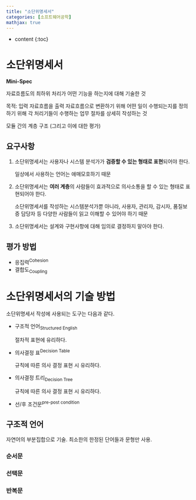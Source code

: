 ```yaml
---
title: "소단위명세서"
categories: [소프트웨어공학]
mathjax: true
---
```


* content
{:toc}
# 소단위명세서

**Mini-Spec**

자료흐름도의 최하위 처리가 어떤 기능을 하는지에 대해 기술한 것

목적: 입력 자료흐름을 출력 자료흐름으로 변환하기 위해 어떤 일이 수행되는지를 정의하기 위해 각 처리기들이 수행하는 업무 절차를 상세히 작성하는 것

모듈 간의 계층 구조 (그리고 이에 대한 평가)

## 요구사항

1. 소단위명세서는 사용자나 시스템 분석가가 **검증할 수 있는 형태로 표현**되어야 한다.

   일상에서 사용하는 언어는 애매모호하기 때문
   
1. 소단위명세서는 **여러 계층**의 사람들이 효과적으로 의사소통을 할 수 있는 형태로 표현되어야 한다.

   소단위명세서를 작성하는 시스템분석가뿐 아니라, 사용자, 관리자, 감시자, 품질보증 담당자 등 다양한 사람들이 읽고 이해할 수 있어야 하기 때문
   
3. 소단위명세서는 설계와 구현사항에 대해 임의로 결정하지 말아야 한다.

## 평가 방법

- 응집력<sup>Cohesion</sup>
- 결합도<sub>Coupling</sub>



# 소단위명세서의 기술 방법

소단위명세서 작성에 사용되는 도구는 다음과 같다.

- 구조적 언어<sub>Structured English</sub>

  절차적 표현에 유리하다.

- 의사결정 표<sup>Decision Table</sup>

  규칙에 따른 의사 결정 표현 시 유리하다.

- 의사결정 트리<sub>Decision Tree</sub>

  규칙에 따른 의사 결정 표현 시 유리하다.

- 선/후 조건문<sup>pre-post condition</sup>

## 구조적 언어

자연어의 부분집합으로 기술. 최소한의 한정된 단어들과 문형만 사용.

### 순서문

### 선택문

### 반복문

